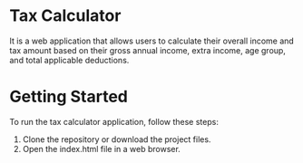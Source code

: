 # Tax Calculator
It is a web application that allows users to calculate their overall income and tax amount based on their gross annual income, extra income, age group, and total applicable deductions.
# Getting Started
To run the tax calculator application, follow these steps:

1. Clone the repository or download the project files.
2. Open the index.html file in a web browser.
